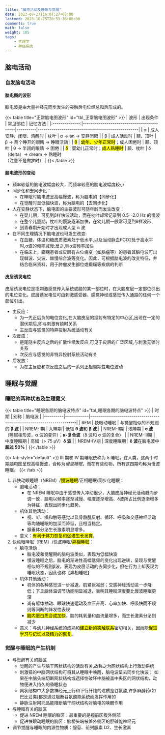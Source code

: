 ```yaml
---
title: "脑电活动及睡眠与觉醒"
date: 2023-07-27T16:07:27+08:00
lastmod: 2023-10-25T20:53:36+08:00
comments: true
math: false
weight: 105
tags:
    - 生理学
    - 神经系统
---
```


<!--more-->

## 脑电活动

### 自发脑电活动

#### 脑电图的波形

脑电波是由大量神经元同步发生的突触后电位经总和后形成的。

{{< table title="正常脑电图波形" id="tbl_正常脑电图波形" >}}
|      波形      | 出现条件                                  | 常见部位 | 记忆方法                                          |
|:--------------:|-------------------------------------------|----------|---------------------------------------------------|
|        α       | 成人安静、闭眼、清醒时                    | 枕叶     | α → an → 安静闭眼                                 |
|        β       | 成人活动时                                | 额、顶叶 | β → 两个睁开的眼睛 → 睁眼活动                     |
| <mark>θ</mark> | <mark>幼年、少年正常时</mark>；成人困倦时 | 颞、顶叶 | θ → 半闭的眼睛 → 困倦                             |
| <mark>δ</mark> | 婴幼儿正常时；<mark>成人熟睡时</mark>     | 颞、枕叶 | δ（delta）→ dream → 熟睡时<br/>（注意不是做梦时） |
{{< /table >}}

#### 脑电波形的变动

- 频率较低的脑电波幅度较大，而频率较高的脑电波幅度较小
- 同步化和去同步化：
    - 在睡眠时脑电波呈高幅慢波，称为脑电的【同步化】
    - 在觉醒时呈低幅快波，称为脑电的【去同步化】
- 人在安静状态下，脑电图的主要波形可随年龄而发生改变：
    - 在婴儿期，可见到β样快波活动，而在枕叶却常记录到 0.5--2.0 Hz 的慢波
    - 在整个儿童期，枕叶的慢波逐渐加快，在幼儿期一般常可见到θ样波形
    - 到青春期开始时才出现成人型 α 波
- 在不同生理情况下脑电波也可发生改变:
    - 在血糖、体温和糖皮质激素处于低水平,以及当动脉血PCO2处于高水平时,α波的频率减慢;反之,则α波频率加快
    - 在临床上，癫痫患者或皮层有占位病变（如脑瘤等）的患者其脑电波可出现棘波、尖波、棘慢综合波等变化。因此，可根据脑电波的改变特征，并结合临床资料，用于肿瘤发生部位或癫痫等疾病的判断

#### 皮层诱发电位

皮层诱发电位是指刺激感觉传入系统或脑的某一部位时，在大脑皮层一定部位引出的电位变化。皮层诱发电位可由刺激感受器、感觉神经或感觉传入通路的任何一个部位引出。

- 主反应：
    - 为一先正后负的电位变化,在大脑皮层的投射有特定的中心区,出现在一定的潜伏期后,即与刺激有锁时关系
    - 主反应与感觉的特异投射系统活动有关
- 次反应：
    - 是尾随主反应之后的扩散性续发反应,可见于皮层的广泛区域,与刺激无锁时关系
    - 次反应与感觉的非特异投射系统活动有关
- 后发放：
    - 为在主反应和次反应之后的一系列正相周期性电位波动

## 睡眠与觉醒

### 睡眠的两种状态及生理意义

{{< table title="睡眠各期的脑电波特点" id="tbl_睡眠各期的脑电波特点" >}}
| 时期     | 别称       | 脑电波                                                                |
|----------|------------|-----------------------------------------------------------------------|
| REM      | 快眼动睡眠 | 与觉醒相似的不规则的 **β 波**                                         |
| NREM-Ⅰ期 | 入睡期     | 低辐 **θ 波**和 **β 波**                                              |
| NREM-Ⅱ期 | 浅睡期     | **σ 波**（睡眠梭形波，α 波的变异）；**κ-复合波**（δ 波和 σ 波的复合） |
| NREM-Ⅲ期 | 中度睡眠期 | 高幅（> 75 μV）**δ 波**                                               |
| NREM-Ⅳ期 | 深度睡眠期 | **δ 波**在脑电波中**超过 50%**                                        |
{{< /table >}}

{{< tab style="default" >}}
Ⅲ 期和 Ⅳ 期睡眠统称为 δ 睡眠，在人类，这两个时期脑电图呈现高幅慢波，合称为*慢波睡眠*，而在有些动物，所有这四期均称为慢波睡眠。
{{< /tab >}}

1. 非快动眼睡眠（NREM）/<mark>慢波睡眠</mark>/正相睡眠/同步化睡眠：
    - 脑电活动：
        - 在 NREM 睡眠中由于感觉传入冲动很少，大脑皮层神经元活动趋向步调一致，脑电以频率逐渐减慢、幅度逐渐增高、δ波所占比例逐渐增多为特征，表现出同步化趋势。
    - 机体其他活动：
        - 视、听、嗅和触等感觉以及骨骼肌反射、循环、呼吸和交感神经活动等均随睡眠的加深而降低，且相当稳定。
        - 腺垂体分泌生长激素明显增多。
    - 意义：<mark>有利于体力恢复和促进生长发育</mark>。
2. 快动眼睡眠（REM）/快波睡眠/<mark>异相睡眠</mark>：
    - 脑电活动：
        - 脑电波和觉醒期的脑电波类似，表现为低幅快波
        - 慢波睡眠之后，脑电的渐进性高幅低频的变化出现逆转，呈现与觉醒相似的不规则β波，表现为皮层活动的去同步化，但在行为上却表现为睡眠状态，因此也称【异相睡眠】
    - 机体其他活动：
        - 机体的各种感觉进一步减退，肌紧张减弱；交感神经活动进一步降低；下丘脑体温调节功能明显减退，表明其睡眠深度要比慢波睡眠更深
        - 尚有躯体抽动、眼球快速运动及血压升高、心率加快、呼吸快而不规则等间断的阵发性表现
        - <mark>脑内蛋白质合成加快</mark>，脑的耗氧量和血流量增多，而生长激素分泌则减少
    - 意义：与幼儿神经系统的成熟和<mark>建立新的突触联系</mark>密切相关，因而能<mark>促进学习与记忆以及精力的恢复</mark>。

### 觉醒与睡眠的产生机制

- 与觉醒有关的脑区
    - 觉醒的产生与脑干网状结构的活动有关,故称之为网状结构上行激动系统
    - 刺激猫的中脑网状结构可将其从睡眠中唤醒，脑电波呈去同步化快波；
    如果在中脑头端切断网状结构或选择性破坏中脑被盖中央区的网状结构，动物便进入持久的昏睡状态
    - 网状结构中大多数神经元上行和下行纤维的递质是谷氨酸,许多麻醉药(如巴比妥类)都是通过阻断谷氨酸能系统而发挥作用的
    - 静脉注射阿托品能阻断脑干网状结构对脑电的唤醒作用
- 与睡眠有关的脑区
    - 促进 NREM 睡眠的脑区：最重要的是视前区腹外侧部
    - 促进快眼动睡眠的脑区：脑桥头端被盖外侧区的胆碱能神经元
- 调节觉醒与睡眠的内源性物质：腺苷、前列腺素 D2、生长激素
